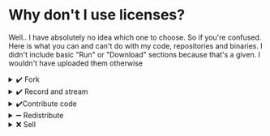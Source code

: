 # Why don't I use licenses?

Well.. I have absolutely no idea which one to choose. So if you're confused. Here is what you can and can't do with my code, repositories and binaries. I didn't include basic "Run" or "Download" sections because that's a given. I wouldn't have uploaded them otherwise

<details>
<summary>✔️ Fork</summary>

# Fork
You have my full permission to fork my code. Granted, I request you to either leave my copyrights (if any) intact and add a little disclaimer. Even if it's just a little mention in a readme file.

Please use one of the following

```
By {YOUR USERNAME HERE}
[Original by Pikakid98 / https://pikakid98.github.io]
```

```
By {YOUR USERNAME HERE}
[Forked from Pikakid98's {MY PROGRAM} / {LINK TO PROGRAM}]
```

Another requirement is to state in the name of your fork that it IS a fork. Let's say I made a program called `VeryCoolNotepad`. Please call your fork something like `VeryCoolNotepad-{YOURUSERNAME}` or `VeryCoolNotePad-fork`


</details>

<details>
<summary>✔️ Record and stream</summary>

# Record and stream
If you choose to record or stream my games, programs etc. to your own viewers and wish to monetise the video/stream, I have absolutely no issues. Please be aware that some of my games may contain content that may get you into trouble if played on stream due to it not being mine. But for anything I own, go right ahead.. Get that bread XD

</details>

<details>
<summary> ✔️Contribute code</summary>

# Contribute code
I'm not the kind of person to get butthurt over someone coding better than me. So if you would like to help me with my code or fix some massive bugs, I would appreciate you dropping a GitHub issue or a pull request

</details>

<details>
<summary>➖ Redistribute</summary>

# Redistribute
Only in the event that all official sources go down. You MUST also provide the unaltered source code WITH copyrights.

Additionally. Unless explicitly stated, Assume that packaging my code with your games is forbidden. I **WILL** make exceptions to **SOME** programs and state it in it's own readme.

If you have included a tool of mine within a game or have forked an existing game of mine, you MUST link back to the original source if possible. If redistributing my program (if expressly allowed) please do not include any of my code within your project in the event that it's an entire program that you're using to prevent outdated or broken code from breaking your program. Please add a little note to your readme that the reader requires a tool and link to it. Plus, adding pre-compiled binaries to source code is always iffy.

An example:
```
# Building Requirements:
[Name of program](https://github.com/owner/repo)

```

The exception to this is redistributing it with the intent of adding malware to it. Whether via a shady installer or by forking it

</details>

<details>
<summary>❌ Sell</summary>

# Sell
I'm specifically talking about wholesale selling my tools as standalone products. This implies that the tool isn't being used within an existing commercial product and has just been outright ripped and/or my copyright removed and sold without my consent. This is STRICTLY forbidden. Whether you've put it on a storefront or are hiding it behind donations. If my code and ONLY my code is hidden behind ANY paywall, this is a violation of my license

However, The above line applies doubly to any games. You can NOT sell any of my games.. Even in pieces. Do NOT sell my games for money at ALL. The "sell" section only applies to TOOLS that have been specifically made to be sold with programs as libraries or little backend tools

</details>